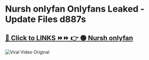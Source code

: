 
 # Nursh onlyfan Onlyfans Leaked - Update Files d887s

## <h2><a href="https://clipsfans.com/Nursh_onlyfan&ref=git">🔗 Click to LINKS ⏩⏩ 👉 🟢 Nursh onlyfan </a></h2>

<a href="https://clipsfans.com/Nursh_onlyfan&ref=git" rel="nofollow" data-target="animated-image.originalLink"><img src="https://i.ibb.co.com/xMMVF88/686577567.gif" alt="Viral Video Original" style="max-width: 100%; display: inline-block;" data-target="animated-image.originalImage"></a>


